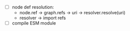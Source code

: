 - [ ] node def resolution:
    - node.ref -> graph.refs -> uri -> resolver.resolve(uri)
    - resolver -> import refs
- [ ] compile ESM module
